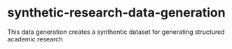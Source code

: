 # synthetic-research-data-generation
This data generation creates a synthentic dataset for generating structured academic research
